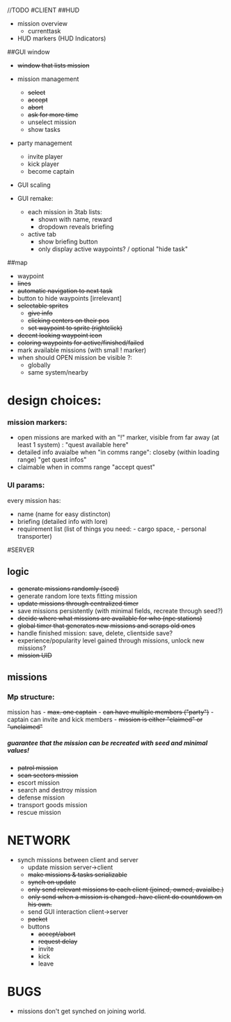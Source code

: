 //TODO
#CLIENT
##HUD
- mission overview
    - currenttask
- HUD markers (HUD Indicators)   
 
##GUI window
- ~~window that lists mission~~
- mission management
    - ~~select~~
    - ~~accept~~
    - ~~abort~~
    - ~~ask for more time~~
    - unselect mission
    - show tasks
- party management
    - invite player
    - kick player
    - become captain
    
- GUI scaling
- GUI remake:
    - each mission in 3tab lists:
        - shown with name, reward
        - dropdown reveals briefing
    - active tab
        - show briefing button
        - only display active waypoints? / optional "hide task"
    
##map
- waypoint
 - ~~lines~~
 - ~~automatic navigation to next task~~
 - button to hide waypoints [irrelevant]
 - ~~selectable sprites~~
    - ~~give info~~
    - ~~clicking centers on their pos~~
    - ~~set waypoint to sprite (rightclick)~~
 - ~~decent looking waypoint icon~~
 - ~~coloring waypoints for active/finished/failed~~
 - mark available missions (with small ! marker)
 - when should OPEN mission be visible ?:
    - globally
    - same system/nearby
    
# design choices:
### mission markers:
 - open missions are marked with an "!" marker, visible from far away (at least 1 system) : "quest available here"
 - detailed info avaialbe when "in comms range": closeby (within loading range) "get quest infos"
 - claimable when in comms range "accept quest"
 
### UI params:
 every mission has:
 - name (name for easy distincton)
 - briefing (detailed info with lore)
 - requirement list (list of things you need: - cargo space, - personal transporter)

#SERVER
## logic
- ~~generate missions randomly (seed)~~
- generate random lore texts fitting mission
- ~~update missions through centralized timer~~
- save missions persistently (with minimal fields, recreate through seed?)
- ~~decide where what missions are available for who (npc stations)~~
- ~~global timer that generates new missions and scraps old ones~~
- handle finished mission: save, delete, clientside save?
- experience/popularity level gained through missions, unlock new missions?
- ~~mission UID~~

## missions
### Mp structure:
mission has
    - ~~max. one captain~~
    - ~~can have multiple members ("party")~~
    - captain can invite and kick members
    - ~~mission is either "claimed" or "unclaimed"~~

    
##### guarantee that the mission can be recreated with seed and minimal values!
- ~~patrol mission~~
- ~~scan sectors mission~~
- escort mission
- search and destroy mission
- defense mission
- transport goods mission
- rescue mission

# NETWORK
- synch missions between client and server
   - update mission server->client
    - ~~make missions & tasks serializable~~ 
    - ~~synch on update~~
    - ~~only send relevant missions to each client (joined, owned, avaialbe.)~~
    - ~~only send when a mission is changed. have client do countdown on his own.~~
   - send GUI interaction client->server
    - ~~packet~~
    - buttons
        - ~~accept/abort~~
        - ~~request delay~~
        - invite
        - kick
        - leave
    
# BUGS
- missions don't get synched on joining world.